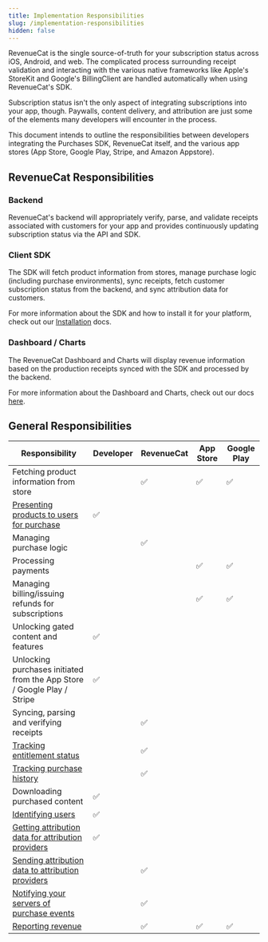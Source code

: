 ```yaml
---
title: Implementation Responsibilities
slug: /implementation-responsibilities
hidden: false
---
```


RevenueCat is the single source-of-truth for your subscription status across iOS, Android, and web. The complicated process surrounding receipt validation and interacting with the various native frameworks like Apple's StoreKit and Google's BillingClient are handled automatically when using RevenueCat's SDK.

Subscription status isn't the only aspect of integrating subscriptions into your app, though. Paywalls, content delivery, and attribution are just some of the elements many developers will encounter in the process.

This document intends to outline the responsibilities between developers integrating the Purchases SDK, RevenueCat itself, and the various app stores (App Store, Google Play, Stripe, and Amazon Appstore).

## RevenueCat Responsibilities

### Backend

RevenueCat's backend will appropriately verify, parse, and validate receipts associated with customers for your app and provides continuously updating subscription status via the API and SDK.

### Client SDK

The SDK will fetch product information from stores, manage purchase logic (including purchase environments), sync receipts, fetch customer subscription status from the backend, and sync attribution data for customers.

For more information about the SDK and how to install it for your platform, check out our [Installation](/getting-started/installation) docs.

### Dashboard / Charts

The RevenueCat Dashboard and Charts will display revenue information based on the production receipts synced with the SDK and processed by the backend.

For more information about the Dashboard and Charts, check out our docs [here](/dashboard-and-metrics/overview).

## General Responsibilities

| Responsibility                                                                       | Developer | RevenueCat | App Store | Google Play |
| ------------------------------------------------------------------------------------ | --------- | ---------- | --------- | ----------- |
| Fetching product information from store                                              |           | ✅         | ✅        | ✅          |
| [Presenting products to users for purchase](/getting-started/displaying-products)    | ✅        |            |           |             |
| Managing purchase logic                                                              |           | ✅         |           |             |
| Processing payments                                                                  |           |            | ✅        | ✅          |
| Managing billing/issuing refunds for subscriptions                                   |           |            | ✅        | ✅          |
| Unlocking gated content and features                                                 | ✅        |            |           |             |
| Unlocking purchases initiated from the App Store / Google Play / Stripe              | ✅        |            |           |             |
| Syncing, parsing and verifying receipts                                              |           | ✅         |           |             |
| [Tracking entitlement status](/customers/customer-info)                              |           | ✅         |           |             |
| [Tracking purchase history](/dashboard-and-metrics/customers-group/customer-history) |           | ✅         |           |             |
| Downloading purchased content                                                        | ✅        |            |           |             |
| [Identifying users](/customers/user-ids)                                             | ✅        |            |           |             |
| [Getting attribution data for attribution providers](/integrations/attribution)      | ✅        |            |           |             |
| [Sending attribution data to attribution providers](/integrations/attribution)       |           | ✅         |           |             |
| [Notifying your servers of purchase events](/integrations/webhooks)                  |           | ✅         |           |             |
| [Reporting revenue](/dashboard-and-metrics/charts)                                   |           | ✅         | ✅        | ✅          |
